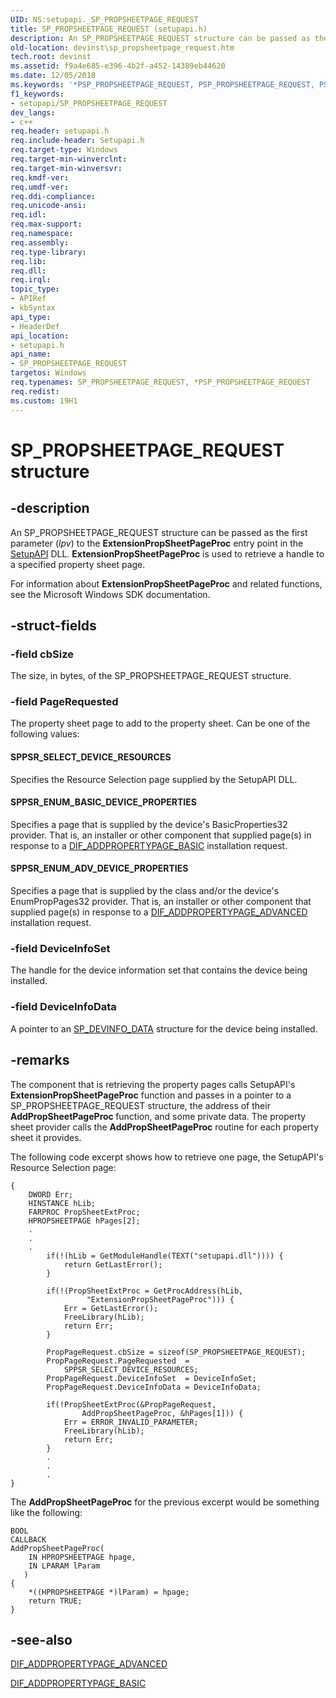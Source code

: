 ```yaml
---
UID: NS:setupapi._SP_PROPSHEETPAGE_REQUEST
title: SP_PROPSHEETPAGE_REQUEST (setupapi.h)
description: An SP_PROPSHEETPAGE_REQUEST structure can be passed as the first parameter (lpv) to the ExtensionPropSheetPageProc entry point in the SetupAPI DLL.
old-location: devinst\sp_propsheetpage_request.htm
tech.root: devinst
ms.assetid: f9a4e685-e396-4b2f-a452-14389eb44620
ms.date: 12/05/2018
ms.keywords: '*PSP_PROPSHEETPAGE_REQUEST, PSP_PROPSHEETPAGE_REQUEST, PSP_PROPSHEETPAGE_REQUEST structure pointer [Device and Driver Installation], SP_PROPSHEETPAGE_REQUEST, SP_PROPSHEETPAGE_REQUEST structure [Device and Driver Installation], devinst.sp_propsheetpage_request, di-struct_03c50681-4081-4ae3-88ba-32a10e937207.xml, setupapi/PSP_PROPSHEETPAGE_REQUEST, setupapi/SP_PROPSHEETPAGE_REQUEST'
f1_keywords:
- setupapi/SP_PROPSHEETPAGE_REQUEST
dev_langs:
- c++
req.header: setupapi.h
req.include-header: Setupapi.h
req.target-type: Windows
req.target-min-winverclnt: 
req.target-min-winversvr: 
req.kmdf-ver: 
req.umdf-ver: 
req.ddi-compliance: 
req.unicode-ansi: 
req.idl: 
req.max-support: 
req.namespace: 
req.assembly: 
req.type-library: 
req.lib: 
req.dll: 
req.irql: 
topic_type:
- APIRef
- kbSyntax
api_type:
- HeaderDef
api_location:
- setupapi.h
api_name:
- SP_PROPSHEETPAGE_REQUEST
targetos: Windows
req.typenames: SP_PROPSHEETPAGE_REQUEST, *PSP_PROPSHEETPAGE_REQUEST
req.redist: 
ms.custom: 19H1
---
```


# SP_PROPSHEETPAGE_REQUEST structure


## -description


An SP_PROPSHEETPAGE_REQUEST structure can be passed as the first parameter (<i>lpv</i>) to the <b>ExtensionPropSheetPageProc</b> entry point in the <a href="https://docs.microsoft.com/windows-hardware/drivers/install/setupapi">SetupAPI</a> DLL. <b>ExtensionPropSheetPageProc</b> is used to retrieve a handle to a specified property sheet page.

For information about <b>ExtensionPropSheetPageProc</b> and related functions, see the Microsoft Windows SDK documentation.


## -struct-fields




### -field cbSize

The size, in bytes, of the SP_PROPSHEETPAGE_REQUEST structure. 


### -field PageRequested

The property sheet page to add to the property sheet. Can be one of the following values:





#### SPPSR_SELECT_DEVICE_RESOURCES

Specifies the Resource Selection page supplied by the SetupAPI DLL. 



#### SPPSR_ENUM_BASIC_DEVICE_PROPERTIES

Specifies a page that is supplied by the device's BasicProperties32 provider. That is, an installer or other component that supplied page(s) in response to a <a href="https://docs.microsoft.com/windows-hardware/drivers/install/dif-addpropertypage-basic">DIF_ADDPROPERTYPAGE_BASIC</a> installation request. 



#### SPPSR_ENUM_ADV_DEVICE_PROPERTIES

Specifies a page that is supplied by the class and/or the device's EnumPropPages32 provider. That is, an installer or other component that supplied page(s) in response to a <a href="https://docs.microsoft.com/windows-hardware/drivers/install/dif-addpropertypage-advanced">DIF_ADDPROPERTYPAGE_ADVANCED</a> installation request.


### -field DeviceInfoSet

The handle for the device information set that contains the device being installed.


### -field DeviceInfoData

A pointer to an <a href="https://docs.microsoft.com/windows/desktop/api/setupapi/ns-setupapi-sp_devinfo_data">SP_DEVINFO_DATA</a> structure for the device being installed.


## -remarks



The component that is retrieving the property pages calls SetupAPI's <b>ExtensionPropSheetPageProc</b> function and passes in a pointer to a SP_PROPSHEETPAGE_REQUEST structure, the address of their  <b>AddPropSheetPageProc </b>function, and some private data. The property sheet provider calls the <b>AddPropSheetPageProc</b> routine for each property sheet it provides. 

The following code excerpt shows how to retrieve one page, the SetupAPI's Resource Selection page:


```
{
    DWORD Err;
    HINSTANCE hLib;
    FARPROC PropSheetExtProc;
    HPROPSHEETPAGE hPages[2];
    .
    .
    .
        if(!(hLib = GetModuleHandle(TEXT("setupapi.dll")))) {
            return GetLastError();
        }

        if(!(PropSheetExtProc = GetProcAddress(hLib,
                 "ExtensionPropSheetPageProc"))) {
            Err = GetLastError();
            FreeLibrary(hLib);
            return Err;
        }

        PropPageRequest.cbSize = sizeof(SP_PROPSHEETPAGE_REQUEST);
        PropPageRequest.PageRequested  = 
            SPPSR_SELECT_DEVICE_RESOURCES;
        PropPageRequest.DeviceInfoSet  = DeviceInfoSet;
        PropPageRequest.DeviceInfoData = DeviceInfoData;

        if(!PropSheetExtProc(&PropPageRequest, 
                AddPropSheetPageProc, &hPages[1])) {
            Err = ERROR_INVALID_PARAMETER;
            FreeLibrary(hLib);
            return Err;
        }
        .
        .
        .
}
```


The <b>AddPropSheetPageProc</b> for the previous excerpt would be something like the following:


```
BOOL
CALLBACK
AddPropSheetPageProc(
    IN HPROPSHEETPAGE hpage,
    IN LPARAM lParam
   )
{
    *((HPROPSHEETPAGE *)lParam) = hpage;
    return TRUE;
}
```





## -see-also




<a href="https://docs.microsoft.com/windows-hardware/drivers/install/dif-addpropertypage-advanced">DIF_ADDPROPERTYPAGE_ADVANCED</a>



<a href="https://docs.microsoft.com/windows-hardware/drivers/install/dif-addpropertypage-basic">DIF_ADDPROPERTYPAGE_BASIC</a>
 

 

